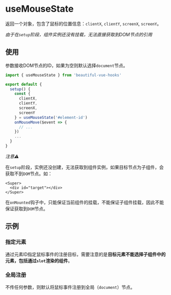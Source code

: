 # useMouseState

返回一个对象，包含了鼠标的位置信息：`clientX`, `clientY`, `screenX`, `screenY`。

*由于在`setup`阶段，组件实例还没有挂载，无法直接获取到DOM节点的引用*

## 使用

参数接收DOM节点的ID，如果为空则默认选择`document`节点。

```javascript
import { useMouseState } from 'beautiful-vue-hooks'

export default {
  setup() {
    const {
      clientX,
      clientY,
      screenX,
      screenY
    } = useMouseState('#element-id')
    onMouseMove($event => {
      // ...
    })
    ...
  }
}
```

*注意⚠️*

在`setup`阶段，实例还没创建，无法获取到组件实例，如果目标节点为子组件，会获取不到`DOM`节点。如：

```
<Super>
  <div id="target"></div>
</Super>
```

在`onMounted`钩子中，只能保证当前组件的挂载，不能保证子组件挂载，因此不能保证获取到`DOM`节点。

## 示例

### 指定元素

通过元素ID指定鼠标事件的注册目标，需要注意的是**目标元素不能选择子组件中的元素，包括通过`slot`渲染的组件**。

<use-mouse-state-demo1 />

### 全局注册

不传任何参数，则默认将鼠标事件注册到全局（`document`）节点。

<use-mouse-state-demo2 />
